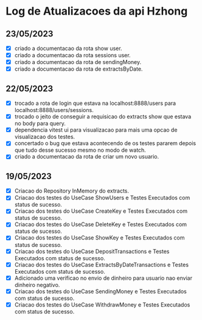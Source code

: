 # Log de Atualizacoes da api Hzhong

## 23/05/2023
- [x] criado a documentacao da rota show user.
- [x] criado a documentacao da rota sessions user.
- [x] criado a documentacao da rota de sendingMoney.
- [x] criado a documentacao da rota de extractsByDate.

## 22/05/2023

- [x] trocado a rota de login que estava na localhost:8888/users para localhost:8888/users/sessions.
- [x] trocado o jeito de conseguir a requisicao do extracts show que estava no body para query.
- [x] dependencia vitest ui para visualizacao para mais uma opcao de visualizacao dos testes.
- [x] concertado o bug que estava acontecendo de os testes pararem depois que tudo desse sucesso mesmo no modo de watch.
- [x] criado a documentacao da rota de criar um novo usuario.

## 19/05/2023 

- [x] Criacao do Repository InMemory do extracts.
- [x] Criacao dos testes do UseCase ShowUsers e Testes Executados com status de sucesso.
- [x] Criacao dos testes do UseCase CreateKey e Testes Executados com status de sucesso.
- [x] Criacao dos testes do UseCase DeleteKey e Testes Executados com status de sucesso.
- [x] Criacao dos testes do UseCase ShowKey e Testes Executados com status de sucesso.
- [x] Criacao dos testes do UseCase DepositTransactions e Testes Executados com status de sucesso.
- [x] Criacao dos testes do UseCase ExtractsByDateTransactions e Testes Executados com status de sucesso.
- [x] Adicionado uma verificao no envio de dinheiro para usuario nao enviar dinheiro negativo.
- [x] Criacao dos testes do UseCase SendingMoney e Testes Executados com status de sucesso.
- [x] Criacao dos testes do UseCase WithdrawMoney e Testes Executados com status de sucesso.